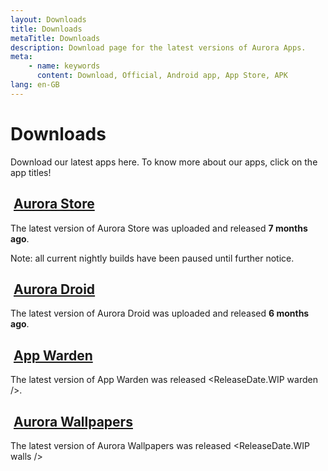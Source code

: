 ```yaml
---
layout: Downloads
title: Downloads
metaTitle: Downloads
description: Download page for the latest versions of Aurora Apps.
meta:
    - name: keywords
      content: Download, Official, Android app, App Store, APK
lang: en-GB
---
```


# Downloads <cloud-download-icon size="38px" color="#b071e3" />

Download our latest apps here. To know more about our apps, click on the app titles!

## <img class="headerLogo" :src="$withBase('/icons/aurora_store.png')"> [Aurora Store](/download/AuroraStore/)

The latest version of Aurora Store was uploaded <ReleaseDate store /> and released **7 months ago**.

Note: all current nightly builds have been paused until further notice.

<DownloadButtons storeStable storeNightly />

<AuroraChangelogs store />

## <img class="headerLogo" :src="$withBase('/icons/aurora_droid.png')"> [Aurora Droid](/download/AuroraDroid/)

The latest version of Aurora Droid was uploaded <ReleaseDate droid /> and released **6 months ago**.

<DownloadButtons droidStable droidNightly />

<AuroraChangelogs droid />

## <img class="headerLogo" :src="$withBase('/icons/app_warden.png')"> [App Warden](/download/AppWarden/)

The latest version of App Warden was released <ReleaseDate.WIP warden />.

<DownloadButtons warden />

<AuroraChangelogs warden />

## <img class="headerLogo" :src="$withBase('/icons/aurora_wallpapers.png')"> [Aurora Wallpapers](/download/AuroraWallpapers/)

The latest version of Aurora Wallpapers was released <ReleaseDate.WIP walls />

<DownloadButtons walls />

<AuroraChangelogs walls />
